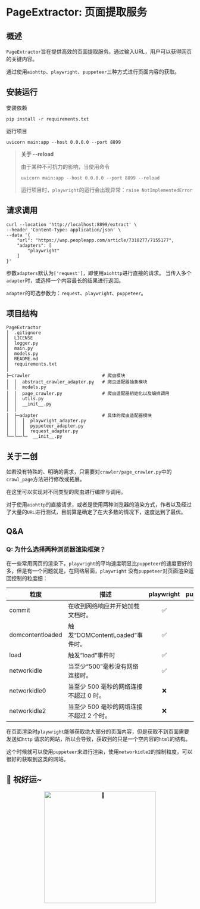 # PageExtractor: 页面提取服务

## 概述

`PageExtractor`旨在提供高效的页面提取服务。通过输入URL，用户可以获得网页的关键内容。

通过使用`aiohttp`、`playwright`、`puppeteer`三种方式进行页面内容的获取。

## 安装运行

安装依赖

```shell
pip install -r requirements.txt
```

运行项目

```shell
uvicorn main:app --host 0.0.0.0 --port 8899
```

> **关于 --reload**
>
> 由于某种不可抗力的影响，当使用命令
>
> `uvicorn main:app --host 0.0.0.0 --port 8899 --reload`
>
> 运行项目时，`playwright`的运行会出现异常：`raise NotImplementedError`

## 请求调用

```shell
curl --location 'http://localhost:8899/extract' \
--header 'Content-Type: application/json' \
--data '{
    "url": "https://wap.peopleapp.com/article/7318277/7155177",
    "adapters": [
        "playwright"
    ]
}'
```

参数`adapters`默认为`['request']`，即使用`aiohttp`进行直接的请求。 当传入多个`adapter`时，或选择一个内容最长的结果进行返回。

`adapter`的可选参数为：`request`、`playwright`、`puppeteer`。

## 项目结构

```text
PageExtractor
│  .gitignore
│  LICENSE
│  logger.py
│  main.py
│  models.py
│  README.md
│  requirements.txt
│          
├─crawler                           # 爬虫模块
│  │  abstract_crawler_adapter.py   # 爬虫适配器抽象模块 
│  │  models.py
│  │  page_crawler.py               # 爬虫适配器初始化以及编排调用
│  │  utils.py
│  │  __init__.py
│  │  
│  ├─adapter                        # 具体的爬虫适配器模块
│  │  │  playwright_adapter.py
│  │  │  pyppeteer_adapter.py
│  │  │  request_adapter.py
└──└──└─  __init__.py
```

## 关于二创

如若没有特殊的、明确的需求，只需要对`crawler/page_crawler.py`中的`crawl_page`方法进行修改或拓展。

在这里可以实现对不同类型的爬虫进行编排与调用。

对于使用`aiohttp`的直接请求，或者是使用两种浏览器的渲染方式，作者以及经过了大量的`URL`进行测试，目前算是确定了在大多数的情况下，速度达到了最优。

## Q&A

### Q: 为什么选择两种浏览器渲染框架？

在一些常用网页的渲染下，`playwright`的平均速度明显比`puppeteer`的速度要好的多，但是有一个问题就是，在网络层面，`playwright`
没有`puppeteer`对页面渲染返回控制的粒度细：

| 粒度               | 描述                       | playwright | puppeteer |
|------------------|--------------------------|:----------:|:---------:|
| commit           | 在收到网络响应并开始加载文档时。         |     ✅      |     ❌     |
| domcontentloaded | 触发“DOMContentLoaded”事件时。 |     ✅      |     ✅     |
| load             | 触发“load”事件时              |     ✅      |     ✅     |
| networkidle      | 当至少“500”毫秒没有网络连接时。       |     ✅      |     ❌     |
| networkidle0     | 当至少 500 毫秒的网络连接不超过 0 时。  |     ❌      |     ✅     |
| networkidle2     | 当至少 500 毫秒的网络连接不超过 2 个时。 |     ❌      |     ✅     |

在页面渲染时`playwright`能够获取绝大部分的页面内容，但是获取不到页面需要发送如`http`
请求的网站，所以会导致，获取到的只是一个空内容的`html`的结构。

这个时候就可以使用`puppeteer`来进行渲染，使用`networkidle2`的控制粒度，可以很好的获取到这类的网站。

## 🎉 祝好运~

<div align="center">
 <img src="https://www.emojiall.com/en/header-svg/%F0%9F%8E%89.svg"width="300" alt="🎉">
</div>

